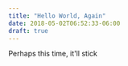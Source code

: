 ```yaml
---
title: "Hello World, Again"
date: 2018-05-02T06:52:33-06:00
draft: true
---
```


Perhaps this time, it'll stick
